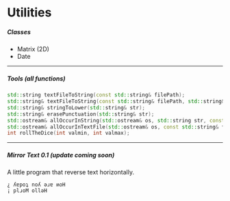 # Utilities

##### Classes

- Matrix (2D)
- Date

----------------------------------------

##### Tools (all functions)

```cpp
std::string textFileToString(const std::string& filePath);
std::string& textFileToString(const std::string& filePath, std::string& str);
std::string& stringToLower(std::string& str);
std::string& erasePunctuation(std::string& str);
std::ostream& allOccurInString(std::ostream& os, std::string str, const bool& caseSensitive = true);
std::ostream& allOccurInTextFile(std::ostream& os, const std::string& filePath, const bool& caseSensitive = true);
int rollTheDice(int valmin, int valmax);
```

----------------------------------------

##### Mirror Text 0.1 (update coming soon)

A little program that reverse text horizontally.

```
¿ ʎɐpoʇ noʎ ǝɹɐ ʍoH
¡ plɹoM ollǝH
```
